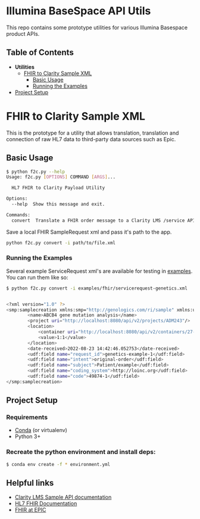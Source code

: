 Illumina BaseSpace API Utils
=======
This repo contains some prototype utilities for various Illumina Basespace product APIs.

## Table of Contents
* **Utilities**
  * [FHIR to Clarity Sample XML](#fhir-to-clarity-sample-xml)
    * [Basic Usage](#basic-usage)
    * [Running the Examples](#running-the-examples)
* [Project Setup](#project-setup)

# FHIR to Clarity Sample XML
This is the prototype for a utility that allows translation, translation and connection of raw HL7 data to third-party data sources such as Epic.

## Basic Usage
```sh
$ python f2c.py --help
Usage: f2c.py [OPTIONS] COMMAND [ARGS]...

  HL7 FHIR to Clarity Payload Utility

Options:
  --help  Show this message and exit.

Commands:
  convert  Translate a FHIR order message to a Clarity LMS /service API...
```

Save a local FHIR SampleRequest xml and pass it's path to the app.
```bash
python f2c.py convert -i path/to/file.xml
```

### Running the Examples
Several example ServiceRequest xml's are available for testing in [examples](/examples). You can run them like so:
```bash
$ python f2c.py convert -i examples/fhir/servicerequest-genetics.xml


<?xml version="1.0" ?>
<smp:samplecreation xmlns:smp="http://genologics.com/ri/sample" xmlns:udf="http://genologics.com/ri/userdefined">
        <name>ABCB4 gene mutation analysis</name>
        <project uri="http://localhost:8080/api/v2/projects/ADM243"/>
        <location>
            <container uri="http://localhost:8080/api/v2/containers/27-100001"/>
            <value>1:1</value>
        </location>
        <date-received>2022-08-23 14:42:46.052753</date-received>
        <udf:field name="request_id">genetics-example-1</udf:field>
        <udf:field name="intent">original-order</udf:field>
        <udf:field name="subject">Patient/example</udf:field>
        <udf:field name="coding_system">http://loinc.org</udf:field>
        <udf:field name="code">49874-1</udf:field>
</smp:samplecreation>
```

## Project Setup
### Requirements
* [Conda](https://docs.conda.io/en/latest/miniconda.html) (or virtualenv)
* Python 3+

### Recreate the python environment and install deps:
  
  ```sh
  $ conda env create -f * environment.yml
  ```

## Helpful links
* [Clarity LMS Sample API documentation](https://d10e8rzir0haj8.cloudfront.net/6.0/data_smp.html#artifact)
* [HL7 FHIR Documentation](http://hl7.org/fhir/)
* [FHIR at EPIC](https://fhir.epic.com/)
